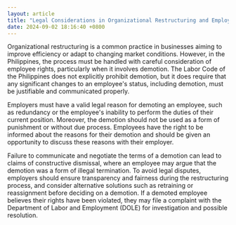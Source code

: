 ```yaml
---
layout: article
title: "Legal Considerations in Organizational Restructuring and Employee Demotion in the Philippines"
date: 2024-09-02 18:16:40 +0800
---
```


<p>Organizational restructuring is a common practice in businesses aiming to improve efficiency or adapt to changing market conditions. However, in the Philippines, the process must be handled with careful consideration of employee rights, particularly when it involves demotion. The Labor Code of the Philippines does not explicitly prohibit demotion, but it does require that any significant changes to an employee's status, including demotion, must be justifiable and communicated properly.</p><p>Employers must have a valid legal reason for demoting an employee, such as redundancy or the employee's inability to perform the duties of their current position. Moreover, the demotion should not be used as a form of punishment or without due process. Employees have the right to be informed about the reasons for their demotion and should be given an opportunity to discuss these reasons with their employer.</p><p>Failure to communicate and negotiate the terms of a demotion can lead to claims of constructive dismissal, where an employee may argue that the demotion was a form of illegal termination. To avoid legal disputes, employers should ensure transparency and fairness during the restructuring process, and consider alternative solutions such as retraining or reassignment before deciding on a demotion. If a demoted employee believes their rights have been violated, they may file a complaint with the Department of Labor and Employment (DOLE) for investigation and possible resolution.</p>